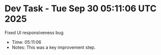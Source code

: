 # Dev Task - Tue Sep 30 05:11:06 UTC 2025
Fixed UI responsiveness bug
- Time: 05:11:06
- Notes: This was a key improvement step.
